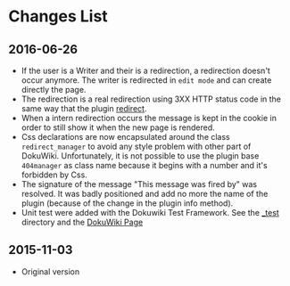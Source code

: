 # Changes List

## 2016-06-26
  * If the user is a Writer and their is a redirection, a redirection doesn't occur anymore. The writer is redirected in `edit mode` and can create directly the page.
  * The redirection is a real redirection using 3XX HTTP status code in the same way that the plugin [redirect](https://www.dokuwiki.org/plugin:redirect).
  * When a intern redirection occurs the message is kept in the cookie in order to still show it when the new page is rendered.
  * Css declarations are now encapsulated around the class `redirect_manager` to avoid any style problem with other part of DokuWiki. Unfortunately, it is not possible to use the plugin base `404manager` as class name because it begins with a number and it's forbidden by Css.
  * The signature of the message "This message was fired by" was resolved. It was badly positioned and add no more the name of the plugin (because of the change in the plugin info method).
  * Unit test were added with the Dokuwiki Test Framework. See the [_test](_test) directory and the [DokuWiki Page](https://www.dokuwiki.org/devel:unittesting)


## 2015-11-03
  * Original version

